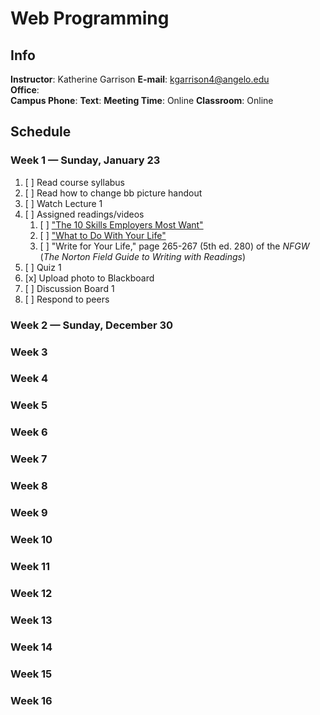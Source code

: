 # Web Programming

## Info
__Instructor__: Katherine Garrison
__E-mail__: kgarrison4@angelo.edu  
__Office__:   
__Campus Phone__: 
__Text__: 
__Meeting Time__: Online
__Classroom__: Online

## Schedule
### Week 1 — Sunday, January 23
1. [ ] Read course syllabus
2. [ ] Read how to change bb picture handout
3. [ ] Watch Lecture 1
4. [ ] Assigned readings/videos
	1. [ ] ["The 10 Skills Employers Most Want"](https://www.forbes.com/sites/susanadams/2014/11/12/the-10-skills-employers-most-want-in-2015-graduates/#7c1aa4c25116)
	2. [ ] ["What to Do With Your Life"](https://youtu.be/3lkn8MS3n8Q)
	3. [ ] "Write for Your Life," page 265-267 (5th ed. 280) of the _NFGW_ (_The Norton Field Guide to Writing with Readings_)
5. [ ] Quiz 1
6. [x] Upload photo to Blackboard
7. [ ] Discussion Board 1
8. [ ] Respond to peers

### Week 2 — Sunday, December 30


### Week 3

### Week 4

### Week 5

### Week 6

### Week 7

### Week 8

### Week 9

### Week 10

### Week 11

### Week 12

### Week 13

### Week 14

### Week 15

### Week 16
